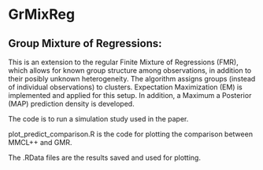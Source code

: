 # GrMixReg
## Group Mixture of Regressions:

This is an extension to the regular Finite Mixture of Regressions (FMR), which allows for known group structure among observations, in addition to their posibly unknown heterogeneity. The algorithm assigns groups (instead of individual observations) to clusters. Expectation Maximization (EM) is implemented and applied for this setup. In addition, a Maximum a Posterior (MAP) prediction density is developed. 

The code is to run a simulation study used in the paper.


plot_predict_comparison.R is the code for plotting the comparison between MMCL++ and GMR.

The .RData files are the results saved and used for plotting.
